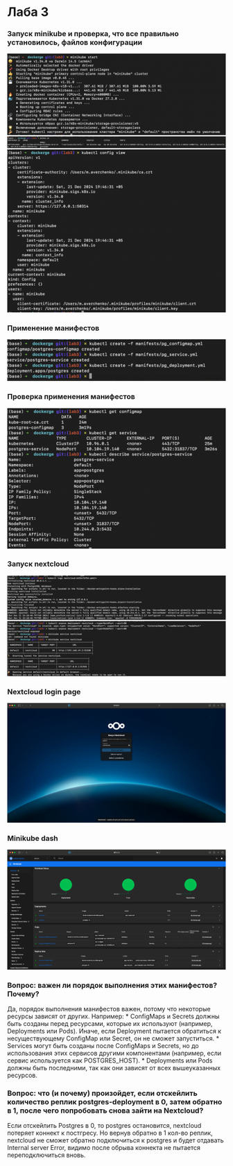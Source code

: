 # Лаба 3

### Запуск minikube и проверка, что все правильно установилось, файлов конфигурации
![Запуск minikube](photos/minicube_start.png)
![Docker ps](photos/docker_ps.png)
![Kubectl config view](photos/kubectl_config_view.png)

### Применение манифестов
![Kubectl create](photos/kubectl_create_*.png)

### Проверка применения манифестов
![Kubectl get](photos/kubectl_get_*.png)

### Запуск nextcloud
![Nextcloud logs](photos/nextcloud_logs.png)
![Nextcloud open](photos/nextcloud_open.png)


### Nextcloud login page 
![Nextcloud login page](photos/nextcloud_loign_new.png)

### Minikube dash
![Minikube dash](photos/minikube_dash.png)

### Вопрос: важен ли порядок выполнения этих манифестов? Почему?
Да, порядок выполнения манифестов важен, потому что некоторые ресурсы зависят от других. Например:
	*	ConfigMaps и Secrets должны быть созданы перед ресурсами, которые их используют (например, Deployments или Pods). Иначе, если Deployment пытается обратиться к несуществующему ConfigMap или Secret, он не сможет запуститься.
	*	Services могут быть созданы после ConfigMaps и Secrets, но до использования этих сервисов другими компонентами (например, если сервис используется как POSTGRES_HOST).
	*	Deployments или Pods должны быть последними, так как они зависят от всех вышеуказанных ресурсов.

### Вопрос: что (и почему) произойдет, если отскейлить количество реплик postgres-deployment в 0, затем обратно в 1, после чего попробовать снова зайти на Nextcloud? 
Если отскейлить Postgres в 0, то postgres остановится, nextcloud потеряет коннект к постгресу. Но вернув обратно в 1 кол-во реплик, nextcloud не сможет обратно подключиться к postgres и будет отдавать Internal server Error, видимо после обрыва коннекта не пытается переподключиться вновь.

